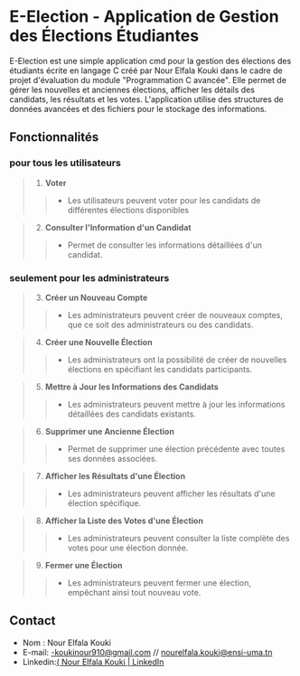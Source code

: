 # E-Election - Application de Gestion des Élections Étudiantes
E-Election est une simple application cmd pour la gestion des élections des étudiants écrite en langage C créé par Nour Elfala Kouki dans le cadre de projet d'évaluation du module "Programmation C avancée".
Elle permet de gérer les nouvelles et anciennes élections, afficher les détails des candidats, les résultats et les votes. L'application utilise des structures de données avancées et des fichiers pour le stockage des informations.

## Fonctionnalités
### pour tous les utilisateurs
>1. **Voter**
  > >- Les utilisateurs peuvent voter pour les candidats de différentes élections disponibles 

> 2. **Consulter l'Information d'un Candidat**
  >>- Permet de consulter les informations détaillées d'un candidat.
### **seulement pour les administrateurs**
>3. **Créer un Nouveau Compte**
>>   - Les administrateurs peuvent créer de nouveaux comptes, que ce soit des administrateurs ou des candidats.

>4. **Créer une Nouvelle Élection**
  >> - Les administrateurs ont la possibilité de créer de nouvelles élections en spécifiant les candidats participants.

>5. **Mettre à Jour les Informations des Candidats**
  >> - Les administrateurs peuvent mettre à jour les informations détaillées des candidats existants.

>6. **Supprimer une Ancienne Élection**
  >> - Permet de supprimer une élection précédente avec toutes ses données associées.

>7. **Afficher les Résultats d'une Élection**
 >>  - Les administrateurs peuvent afficher les résultats d'une élection spécifique.

>8. **Afficher la Liste des Votes d'une Élection**
>>   - Les administrateurs peuvent consulter la liste complète des votes pour une élection donnée.

>9. **Fermer une Élection**
  >> - Les administrateurs peuvent fermer une élection, empêchant ainsi tout nouveau vote.



## Contact
- Nom : Nour Elfala Kouki
- E-mail: -koukinour910@gmail.com // nourelfala.kouki@ensi-uma.tn              
- Linkedin:[( Nour Elfala Kouki | LinkedIn](https://www.linkedin.com/in/nour-elfala-kouki-4894bb2a1/)
